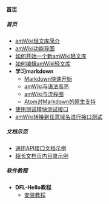 
#### [首页](?file=home-首页)

##### 首页
- [amWiki轻文库简介](?file=001-首页/01-amWiki轻文库简介 "amWiki轻文库简介")
- [amWiki功能导图](?file=001-首页/02-amWiki功能导图 "amWiki功能导图")
- [如何开始一个新amWiki轻文库](?file=001-首页/03-如何开始一个新amWiki轻文库 "如何开始一个新amWiki轻文库")
- [如何编辑amWiki轻文库](?file=001-首页/04-如何编辑amWiki轻文库 "如何编辑amWiki轻文库")
- **学习markdown**
    - [Markdown快速开始](?file=001-首页/05-学习markdown/01-Markdown快速开始 "Markdown快速开始")
    - [amWiki与语法高亮](?file=001-首页/05-学习markdown/02-amWiki与语法高亮 "amWiki与语法高亮")
    - [amWiki与流程图](?file=001-首页/05-学习markdown/03-amWiki与流程图 "amWiki与流程图")
    - [Atom对Markdown的原生支持](?file=001-首页/05-学习markdown/05-Atom对Markdown的原生支持 "Atom对Markdown的原生支持")
- [使用测试模块测试接口](?file=001-首页/06-使用测试模块测试接口 "使用测试模块测试接口")
- [amWiki转接到任意域名进行接口测试](?file=001-首页/07-amWiki转接到任意域名进行接口测试 "amWiki转接到任意域名进行接口测试")

##### 文档示范
- [通用API接口文档示例](?file=002-文档示范/001-通用API接口文档示例 "通用API接口文档示例")
- [超长文档页内目录示例](?file=002-文档示范/002-超长文档页内目录示例 "超长文档页内目录示例")

##### 软件教程
- **DFL-Hello教程**
    - [安装教程](?file=003-软件教程/001-DFL-Hello教程/01-安装教程 "安装教程")
